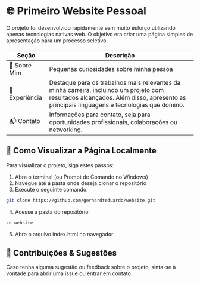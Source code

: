 # 🌐 Primeiro Website Pessoal

O projeto foi desenvolvido rapidamente sem muito esforço utilizando apenas tecnologias nativas web.
O objetivo era criar uma página simples de apresentação para um processo seletivo.


| Seção | Descrição |
|----------|----------|
| 🧑 Sobre Mim   | Pequenas curiosidades sobre minha pessoa   |
| 💼 Experiência   | Destaque para os trabalhos mais relevantes da minha carreira, incluindo um projeto com resultados alcançados. Além disso, apresento as principais linguagens e tecnologias que domino.   |
| 📬 Contato  | Informações para contato, seja para oportunidades profissionais, colaborações ou networking.  |

	
## 🚀 Como Visualizar a Página Localmente
Para visualizar o projeto, siga estes passos:

1. Abra o terminal (ou Prompt de Comando no Windows)
2. Navegue até a pasta onde deseja clonar o repositório
3. Execute o seguinte comando:
```bash
git clone https://github.com/gerhardteduardo/website.git
```
4. Acesse a pasta do repositório:
```bash
cd website
```
5. Abra o arquivo index.html no navegador


## 🤝 Contribuições & Sugestões

Caso tenha alguma sugestão ou feedback sobre o projeto, sinta-se à vontade para abrir uma issue ou entrar em contato.